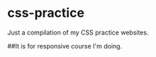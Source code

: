# css-practice
Just a compilation of my CSS practice websites. 

##It is for responsive course I'm doing.

